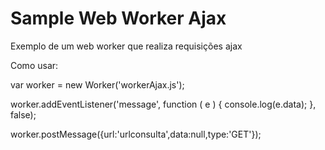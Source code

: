 # Sample Web Worker Ajax

Exemplo de um web worker que realiza requisições ajax

Como usar:

var worker = new Worker('workerAjax.js');

worker.addEventListener('message', function ( e ) {
    console.log(e.data);
}, false);

worker.postMessage({url:'urlconsulta',data:null,type:'GET'});

